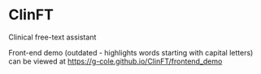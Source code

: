 # ClinFT
Clinical free-text assistant

Front-end demo (outdated - highlights words starting with capital letters) can be viewed at https://g-cole.github.io/ClinFT/frontend_demo
